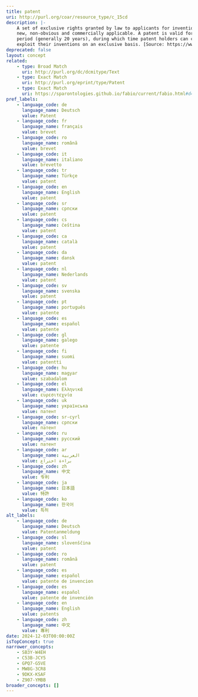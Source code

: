 ```yaml
---
title: patent
uri: http://purl.org/coar/resource_type/c_15cd
description: |-
    A set of exclusive rights granted by law to applicants for inventions that are
    new, non-obvious and commercially applicable. A patent is valid for a limited
    period (generally 20 years), during which time patent holders can commercially
    exploit their inventions on an exclusive basis. [Source: https://www.wipo.int/edocs/pubdocs/en/wipo_pub_943_2018.pdf]
deprecated: false
layout: concept
related:
    - type: Broad Match
      uri: http://purl.org/dc/dcmitype/Text
    - type: Exact Match
      uri: http://purl.org/eprint/type/Patent
    - type: Exact Match
      uri: https://sparontologies.github.io/fabio/current/fabio.html#d4e4551
pref_labels:
    - language_code: de
      language_name: Deutsch
      value: Patent
    - language_code: fr
      language_name: français
      value: brevet
    - language_code: ro
      language_name: română
      value: brevet
    - language_code: it
      language_name: italiano
      value: brevetto
    - language_code: tr
      language_name: Türkçe
      value: patent
    - language_code: en
      language_name: English
      value: patent
    - language_code: sr
      language_name: српски
      value: patent
    - language_code: cs
      language_name: čeština
      value: patent
    - language_code: ca
      language_name: català
      value: patent
    - language_code: da
      language_name: dansk
      value: patent
    - language_code: nl
      language_name: Nederlands
      value: patent
    - language_code: sv
      language_name: svenska
      value: patent
    - language_code: pt
      language_name: português
      value: patente
    - language_code: es
      language_name: español
      value: patente
    - language_code: gl
      language_name: galego
      value: patente
    - language_code: fi
      language_name: suomi
      value: patentti
    - language_code: hu
      language_name: magyar
      value: szabadalom
    - language_code: el
      language_name: Ελληνικά
      value: ευρεσιτεχνία
    - language_code: uk
      language_name: українська
      value: патент
    - language_code: sr-cyrl
      language_name: српски
      value: патент
    - language_code: ru
      language_name: русский
      value: патент
    - language_code: ar
      language_name: العربية
      value: براءة اختراع
    - language_code: zh
      language_name: 中文
      value: 专利
    - language_code: ja
      language_name: 日本語
      value: 特許
    - language_code: ko
      language_name: 한국어
      value: 특허
alt_labels:
    - language_code: de
      language_name: Deutsch
      value: Patentanmeldung
    - language_code: sl
      language_name: slovenščina
      value: patent
    - language_code: ro
      language_name: română
      value: patent
    - language_code: es
      language_name: español
      value: patente de invencion
    - language_code: es
      language_name: español
      value: patente de invención
    - language_code: en
      language_name: English
      value: patents
    - language_code: zh
      language_name: 中文
      value: 專利
date: 2024-12-03T00:00:00Z
isTopConcept: true
narrower_concepts:
    - SB3Y-W4EH
    - C53B-JCY5
    - GPQ7-G5VE
    - MW8G-3CR8
    - 9DKX-KSAF
    - Z907-YMBB
broader_concepts: []
---
```


